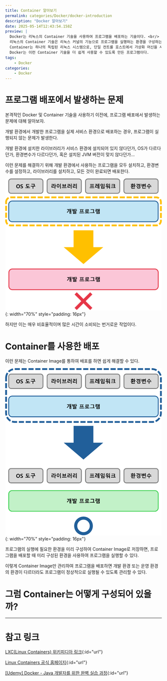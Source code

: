 ```yaml
---
title: Container 알아보기
permalink: categories/Docker/docker-introduction
description: "Docker 알아보기"
date: 2025-05-14T12:43:54.158Z
preview: |
  Docker는 리눅스의 Container 기술을 사용하여 프로그램을 배포하는 기술이다. <br/>
  리눅스의 Container 기술은 리눅스 커널의 기능으로 프로그램을 실행하는 환경을 구성하는 기술이다. <br/>
  Container는 하나의 독립된 리눅스 시스템으로, 단일 컨트롤 호스트에서 가상화 머신을 사용하는 것과 비교하여 더 가볍고 빠르게 사용할 수 있도록 하는 기술이다. <br/>
  Docker는 이런 Container 기술을 더 쉽게 사용할 수 있도록 만든 프로그램이다.
tags:
    - Docker
categories:
    - Docker
---
```


# 프로그램 배포에서 발생하는 문제

본격적인 Docker 및 Container 기술을 사용하기 이전에, 프로그램 배포에서 발생하는 문제에 대해 알아보자.

개발 환경에서 개발한 프로그램을 실제 서비스 환경으로 배포하는 경우, 프로그램이 실행되지 않는 문제가 발생한다.

개발 환경에 설치한 라이브러리가 서비스 환경에 설치되어 있지 않다던가, OS가 다르다던가, 환경변수가 다르다던가, 혹은 설치된 JVM 버전이 맞지 않다던가...

이런 문제를 해결하기 위해 개발 환경에서 사용하는 프로그램을 모두 설치하고, 환경변수를 설정하고, 라이브러리를 설치하고, 모든 것이 완료되면 배포한다.

![개발 프로그램만 배포했을 경우 필요한 환경이 갖춰지지 않아 배포 환경에서 실행이 되지 않을 수 있다.](/assets/posts/250512/no.png){: width="70%" style="padding: 16px"}

하지만 이는 매우 비효율적이며 많은 시간이 소비되는 번거로운 작업이다.

# Container를 사용한 배포

이런 문제는 Container Image를 통하여 배포를 하면 쉽게 해결할 수 있다.

![Container Image를 사용하여 배포하면 프로그램 실행에 필요한 환경을 먼저 구성한 채 배포할 수 있다.](/assets/posts/250512/yes.png){: width="70%" style="padding: 16px"}

프로그램의 실행에 필요한 환경을 미리 구성하여 Container Image로 저장하면, 프로그램을 배포할 때 미리 구성된 환경을 사용하여 프로그램을 실행할 수 있다.

이렇게 Container Image만 관리하여 프로그램을 배포하면 개발 환경 또는 운영 환경의 환경이 다르더라도 프로그램이 정상적으로 실행될 수 있도록 관리할 수 있다.

# 그럼 Container는 어떻게 구성되어 있을까?


---
# 참고 링크

[LXC(Linux Containers) 위키피디아 링크](https://ko.wikipedia.org/wiki/LXC){:id="url"}

[Linux Containers 공식 홈페이지](https://linuxcontainers.org/){:id="url"}

[\[Udemy\] Docker - Java 개발자를 위한 완벽 실습 과정](https://www.udemy.com/course/docker-java-developer/){:id="url"}